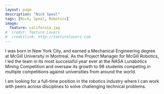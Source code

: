 ```yaml
---
layout: page
description: "Nick Speal"
tags: [Nick, Speal, Robotics]
image:
  feature: california.jpg
#  credit: Texture Lovers
#  creditlink: http://texturelovers.com
---
```



I was born in New York City, and earned a Mechanical Engineering degree at McGill University in Montreal. As the Project Manager for McGill Robotics, I led the team in its most successful year ever at the NASA Lunabotics Mining Competition and oversaw its growth to 98 students competing in multiple competitions against universities from around the world.

I am looking for a full-time position in the robotics industry where I can work with peers across disciplines to solve challenging technical problems.